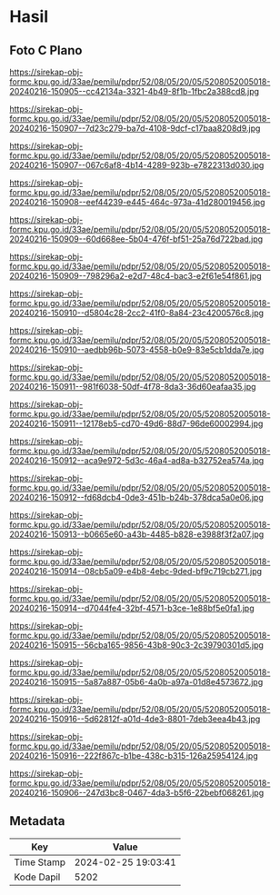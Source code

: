 # Hasil

## Foto C Plano

https://sirekap-obj-formc.kpu.go.id/33ae/pemilu/pdpr/52/08/05/20/05/5208052005018-20240216-150905--cc42134a-3321-4b49-8f1b-1fbc2a388cd8.jpg

https://sirekap-obj-formc.kpu.go.id/33ae/pemilu/pdpr/52/08/05/20/05/5208052005018-20240216-150907--7d23c279-ba7d-4108-9dcf-c17baa8208d9.jpg

https://sirekap-obj-formc.kpu.go.id/33ae/pemilu/pdpr/52/08/05/20/05/5208052005018-20240216-150907--067c6af8-4b14-4289-923b-e7822313d030.jpg

https://sirekap-obj-formc.kpu.go.id/33ae/pemilu/pdpr/52/08/05/20/05/5208052005018-20240216-150908--eef44239-e445-464c-973a-41d280019456.jpg

https://sirekap-obj-formc.kpu.go.id/33ae/pemilu/pdpr/52/08/05/20/05/5208052005018-20240216-150909--60d668ee-5b04-476f-bf51-25a76d722bad.jpg

https://sirekap-obj-formc.kpu.go.id/33ae/pemilu/pdpr/52/08/05/20/05/5208052005018-20240216-150909--798296a2-e2d7-48c4-bac3-e2f61e54f861.jpg

https://sirekap-obj-formc.kpu.go.id/33ae/pemilu/pdpr/52/08/05/20/05/5208052005018-20240216-150910--d5804c28-2cc2-41f0-8a84-23c4200576c8.jpg

https://sirekap-obj-formc.kpu.go.id/33ae/pemilu/pdpr/52/08/05/20/05/5208052005018-20240216-150910--aedbb96b-5073-4558-b0e9-83e5cb1dda7e.jpg

https://sirekap-obj-formc.kpu.go.id/33ae/pemilu/pdpr/52/08/05/20/05/5208052005018-20240216-150911--981f6038-50df-4f78-8da3-36d60eafaa35.jpg

https://sirekap-obj-formc.kpu.go.id/33ae/pemilu/pdpr/52/08/05/20/05/5208052005018-20240216-150911--12178eb5-cd70-49d6-88d7-96de60002994.jpg

https://sirekap-obj-formc.kpu.go.id/33ae/pemilu/pdpr/52/08/05/20/05/5208052005018-20240216-150912--aca9e972-5d3c-46a4-ad8a-b32752ea574a.jpg

https://sirekap-obj-formc.kpu.go.id/33ae/pemilu/pdpr/52/08/05/20/05/5208052005018-20240216-150912--fd68dcb4-0de3-451b-b24b-378dca5a0e06.jpg

https://sirekap-obj-formc.kpu.go.id/33ae/pemilu/pdpr/52/08/05/20/05/5208052005018-20240216-150913--b0665e60-a43b-4485-b828-e3988f3f2a07.jpg

https://sirekap-obj-formc.kpu.go.id/33ae/pemilu/pdpr/52/08/05/20/05/5208052005018-20240216-150914--08cb5a09-e4b8-4ebc-9ded-bf9c719cb271.jpg

https://sirekap-obj-formc.kpu.go.id/33ae/pemilu/pdpr/52/08/05/20/05/5208052005018-20240216-150914--d7044fe4-32bf-4571-b3ce-1e88bf5e0fa1.jpg

https://sirekap-obj-formc.kpu.go.id/33ae/pemilu/pdpr/52/08/05/20/05/5208052005018-20240216-150915--56cba165-9856-43b8-90c3-2c39790301d5.jpg

https://sirekap-obj-formc.kpu.go.id/33ae/pemilu/pdpr/52/08/05/20/05/5208052005018-20240216-150915--5a87a887-05b6-4a0b-a97a-01d8e4573672.jpg

https://sirekap-obj-formc.kpu.go.id/33ae/pemilu/pdpr/52/08/05/20/05/5208052005018-20240216-150916--5d62812f-a01d-4de3-8801-7deb3eea4b43.jpg

https://sirekap-obj-formc.kpu.go.id/33ae/pemilu/pdpr/52/08/05/20/05/5208052005018-20240216-150916--222f867c-b1be-438c-b315-126a25954124.jpg

https://sirekap-obj-formc.kpu.go.id/33ae/pemilu/pdpr/52/08/05/20/05/5208052005018-20240216-150906--247d3bc8-0467-4da3-b5f6-22bebf068261.jpg


## Metadata

| Key        | Value               |
| ---------- | ------------------- |
| Time Stamp | 2024-02-25 19:03:41 |
| Kode Dapil | 5202                |




